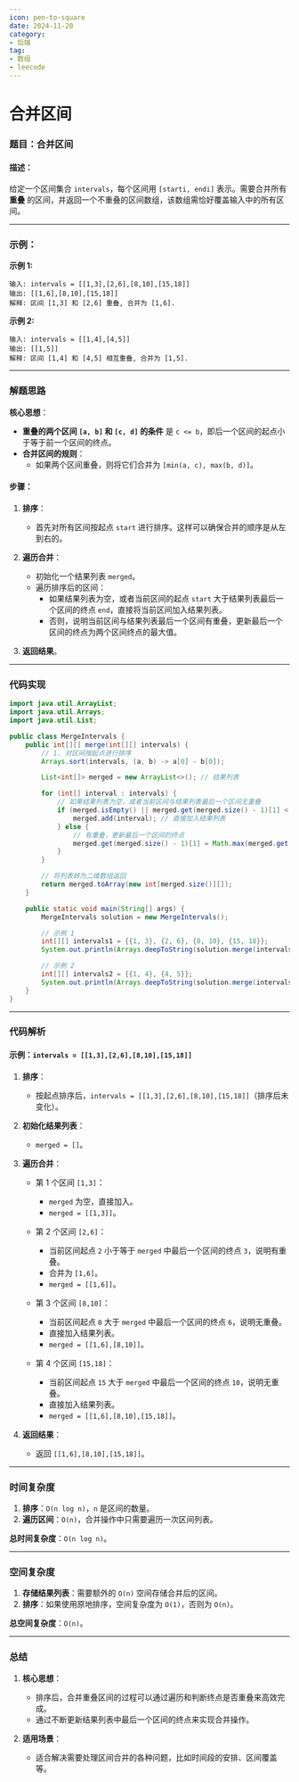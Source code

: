 ```yaml
---
icon: pen-to-square
date: 2024-11-20
category:
- 后端
tag:
- 数组
- leecode
---
```

# 合并区间


### **题目：合并区间**

#### **描述：**
给定一个区间集合 `intervals`，每个区间用 `[starti, endi]` 表示。需要合并所有 **重叠** 的区间，并返回一个不重叠的区间数组，该数组需恰好覆盖输入中的所有区间。

---

### **示例：**

**示例 1:**
```
输入: intervals = [[1,3],[2,6],[8,10],[15,18]]
输出: [[1,6],[8,10],[15,18]]
解释: 区间 [1,3] 和 [2,6] 重叠, 合并为 [1,6].
```

**示例 2:**
```
输入: intervals = [[1,4],[4,5]]
输出: [[1,5]]
解释: 区间 [1,4] 和 [4,5] 相互重叠, 合并为 [1,5].
```

---

### **解题思路**

**核心思想**：
- **重叠的两个区间 `[a, b]` 和 `[c, d]` 的条件** 是 `c <= b`，即后一个区间的起点小于等于前一个区间的终点。
- **合并区间的规则**：
    - 如果两个区间重叠，则将它们合并为 `[min(a, c), max(b, d)]`。

#### **步骤：**
1. **排序**：
    - 首先对所有区间按起点 `start` 进行排序。这样可以确保合并的顺序是从左到右的。

2. **遍历合并**：
    - 初始化一个结果列表 `merged`。
    - 遍历排序后的区间：
        - 如果结果列表为空，或者当前区间的起点 `start` 大于结果列表最后一个区间的终点 `end`，直接将当前区间加入结果列表。
        - 否则，说明当前区间与结果列表最后一个区间有重叠，更新最后一个区间的终点为两个区间终点的最大值。

3. **返回结果**。

---

### **代码实现**

```java
import java.util.ArrayList;
import java.util.Arrays;
import java.util.List;

public class MergeIntervals {
    public int[][] merge(int[][] intervals) {
        // 1. 对区间按起点进行排序
        Arrays.sort(intervals, (a, b) -> a[0] - b[0]);

        List<int[]> merged = new ArrayList<>(); // 结果列表

        for (int[] interval : intervals) {
            // 如果结果列表为空，或者当前区间与结果列表最后一个区间无重叠
            if (merged.isEmpty() || merged.get(merged.size() - 1)[1] < interval[0]) {
                merged.add(interval); // 直接加入结果列表
            } else {
                // 有重叠，更新最后一个区间的终点
                merged.get(merged.size() - 1)[1] = Math.max(merged.get(merged.size() - 1)[1], interval[1]);
            }
        }

        // 将列表转为二维数组返回
        return merged.toArray(new int[merged.size()][]);
    }

    public static void main(String[] args) {
        MergeIntervals solution = new MergeIntervals();

        // 示例 1
        int[][] intervals1 = {{1, 3}, {2, 6}, {8, 10}, {15, 18}};
        System.out.println(Arrays.deepToString(solution.merge(intervals1))); // 输出: [[1,6],[8,10],[15,18]]

        // 示例 2
        int[][] intervals2 = {{1, 4}, {4, 5}};
        System.out.println(Arrays.deepToString(solution.merge(intervals2))); // 输出: [[1,5]]
    }
}
```

---

### **代码解析**

#### 示例：`intervals = [[1,3],[2,6],[8,10],[15,18]]`

1. **排序**：
    - 按起点排序后，`intervals = [[1,3],[2,6],[8,10],[15,18]]`（排序后未变化）。

2. **初始化结果列表**：
    - `merged = []`。

3. **遍历合并**：
    - 第 1 个区间 `[1,3]`：
        - `merged` 为空，直接加入。
        - `merged = [[1,3]]`。

    - 第 2 个区间 `[2,6]`：
        - 当前区间起点 `2` 小于等于 `merged` 中最后一个区间的终点 `3`，说明有重叠。
        - 合并为 `[1,6]`。
        - `merged = [[1,6]]`。

    - 第 3 个区间 `[8,10]`：
        - 当前区间起点 `8` 大于 `merged` 中最后一个区间的终点 `6`，说明无重叠。
        - 直接加入结果列表。
        - `merged = [[1,6],[8,10]]`。

    - 第 4 个区间 `[15,18]`：
        - 当前区间起点 `15` 大于 `merged` 中最后一个区间的终点 `10`，说明无重叠。
        - 直接加入结果列表。
        - `merged = [[1,6],[8,10],[15,18]]`。

4. **返回结果**：
    - 返回 `[[1,6],[8,10],[15,18]]`。

---

### **时间复杂度**

1. **排序**：`O(n log n)`，`n` 是区间的数量。
2. **遍历区间**：`O(n)`，合并操作中只需要遍历一次区间列表。

**总时间复杂度**：`O(n log n)`。

---

### **空间复杂度**

1. **存储结果列表**：需要额外的 `O(n)` 空间存储合并后的区间。
2. **排序**：如果使用原地排序，空间复杂度为 `O(1)`，否则为 `O(n)`。

**总空间复杂度**：`O(n)`。

---

### **总结**

1. **核心思想**：
    - 排序后，合并重叠区间的过程可以通过遍历和判断终点是否重叠来高效完成。
    - 通过不断更新结果列表中最后一个区间的终点来实现合并操作。

2. **适用场景**：
    - 适合解决需要处理区间合并的各种问题，比如时间段的安排、区间覆盖等。

